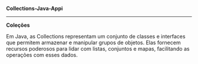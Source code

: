 **Collections-Java-Appi**
<hr>

**Coleções**

Em Java, as Collections representam um conjunto de classes e interfaces que permitem armazenar e manipular grupos de objetos. Elas fornecem recursos poderosos para lidar com listas, conjuntos e mapas, facilitando as operações com esses dados.
